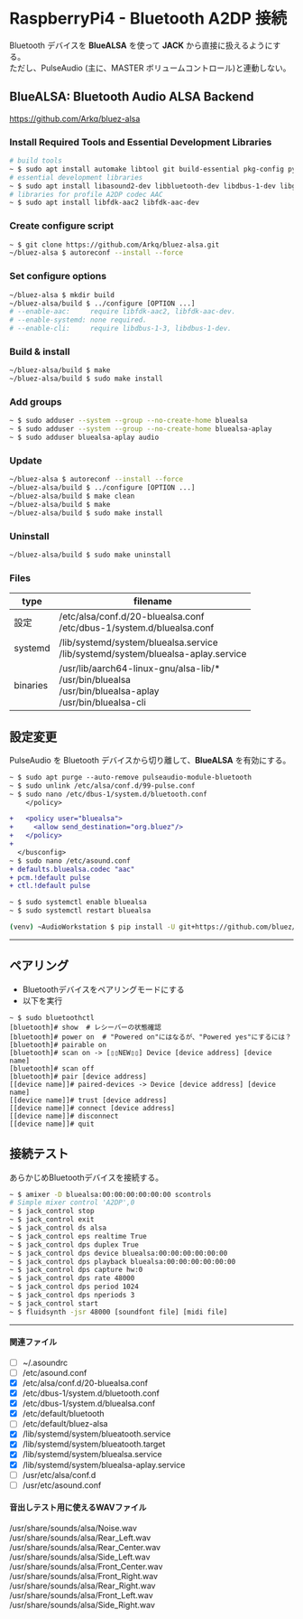 # RaspberryPi4 - Bluetooth A2DP 接続
Bluetooth デバイスを **BlueALSA** を使って **JACK** から直接に扱えるようにする。<br>
ただし、PulseAudio (主に、MASTER ボリュームコントロール)と連動しない。
## BlueALSA: Bluetooth Audio ALSA Backend
https://github.com/Arkq/bluez-alsa
### Install Required Tools and Essential Development Libraries
~~~sh
# build tools
~ $ sudo apt install automake libtool git build-essential pkg-config python3-docutils
# essential development libraries
~ $ sudo apt install libasound2-dev libbluetooth-dev libdbus-1-dev libglib2.0-dev libsbc-dev
# libraries for profile A2DP codec AAC
~ $ sudo apt install libfdk-aac2 libfdk-aac-dev
~~~
### Create configure script
~~~sh
~ $ git clone https://github.com/Arkq/bluez-alsa.git
~/bluez-alsa $ autoreconf --install --force
~~~
### Set configure options
~~~sh
~/bluez-alsa $ mkdir build
~/bluez-alsa/build $ ../configure [OPTION ...]
# --enable-aac:     require libfdk-aac2, libfdk-aac-dev.
# --enable-systemd: none required.
# --enable-cli:     require libdbus-1-3, libdbus-1-dev.
~~~
### Build & install
~~~sh
~/bluez-alsa/build $ make
~/bluez-alsa/build $ sudo make install
~~~
### Add groups
~~~sh
~ $ sudo adduser --system --group --no-create-home bluealsa
~ $ sudo adduser --system --group --no-create-home bluealsa-aplay
~ $ sudo adduser bluealsa-aplay audio
~~~
### Update
~~~sh
~/bluez-alsa $ autoreconf --install --force
~/bluez-alsa/build $ ../configure [OPTION ...]
~/bluez-alsa/build $ make clean
~/bluez-alsa/build $ make
~/bluez-alsa/build $ sudo make install
~~~
### Uninstall
~~~sh
~/bluez-alsa/build $ sudo make uninstall
~~~
### Files
|type|filename|
| --- | --- |
|設定|/etc/alsa/conf.d/20-bluealsa.conf<br>/etc/dbus-1/system.d/bluealsa.conf|
|systemd|/lib/systemd/system/bluealsa.service<br>/lib/systemd/system/bluealsa-aplay.service|
|binaries|/usr/lib/aarch64-linux-gnu/alsa-lib/*<br>/usr/bin/bluealsa<br>/usr/bin/bluealsa-aplay<br>/usr/bin/bluealsa-cli|
## 設定変更
PulseAudio を Bluetooth デバイスから切り離して、**BlueALSA** を有効にする。
~~~diff
~ $ sudo apt purge --auto-remove pulseaudio-module-bluetooth
~ $ sudo unlink /etc/alsa/conf.d/99-pulse.conf
~ $ sudo nano /etc/dbus-1/system.d/bluetooth.conf
    </policy>

+   <policy user="bluealsa">
+     <allow send_destination="org.bluez"/>
+   </policy>
+   
  </busconfig>
~ $ sudo nano /etc/asound.conf
+ defaults.bluealsa.codec "aac"
+ pcm.!default pulse
+ ctl.!default pulse
~~~
~~~sh
~ $ sudo systemctl enable bluealsa
~ $ sudo systemctl restart bluealsa
~~~
~~~sh
(venv) ~AudioWorkstation $ pip install -U git+https://github.com/bluez/pybluez.git
~~~
---
## ペアリング
- Bluetoothデバイスをペアリングモードにする
- 以下を実行
~~~
~ $ sudo bluetoothctl
[bluetooth]# show  # レシーバーの状態確認
[bluetooth]# power on  # "Powered on"にはなるが、"Powered yes"にするには？
[bluetooth]# pairable on
[bluetooth]# scan on -> [▯▯NEW▯▯] Device [device address] [device name]
[bluetooth]# scan off
[bluetooth]# pair [device address]
[[device name]]# paired-devices -> Device [device address] [device name]
[[device name]]# trust [device address]
[[device name]]# connect [device address]
[[device name]]# disconnect
[[device name]]# quit
~~~
## 接続テスト
あらかじめBluetoothデバイスを接続する。
~~~sh
~ $ amixer -D bluealsa:00:00:00:00:00:00 scontrols
# Simple mixer control 'A2DP',0
~ $ jack_control stop
~ $ jack_control exit
~ $ jack_control ds alsa
~ $ jack_control eps realtime True
~ $ jack_control dps duplex True
~ $ jack_control dps device bluealsa:00:00:00:00:00:00
~ $ jack_control dps playback bluealsa:00:00:00:00:00:00
~ $ jack_control dps capture hw:0
~ $ jack_control dps rate 48000
~ $ jack_control dps period 1024
~ $ jack_control dps nperiods 3
~ $ jack_control start
~ $ fluidsynth -jsr 48000 [soundfont file] [midi file]
~~~
---
#### 関連ファイル
- [ ] ~/.asoundrc
- [ ] /etc/asound.conf
- [x] /etc/alsa/conf.d/20-bluealsa.conf
- [x] /etc/dbus-1/system.d/bluetooth.conf
- [x] /etc/dbus-1/system.d/bluealsa.conf
- [x] /etc/default/bluetooth
- [ ] /etc/default/bluez-alsa
- [x] /lib/systemd/system/blueatooth.service
- [x] /lib/systemd/system/blueatooth.target
- [x] /lib/systemd/system/bluealsa.service
- [x] /lib/systemd/system/bluealsa-aplay.service
- [ ] /usr/etc/alsa/conf.d
- [ ] /usr/etc/asound.conf

#### 音出しテスト用に使えるWAVファイル
/usr/share/sounds/alsa/Noise.wav<br>
/usr/share/sounds/alsa/Rear_Left.wav<br>
/usr/share/sounds/alsa/Rear_Center.wav<br>
/usr/share/sounds/alsa/Side_Left.wav<br>
/usr/share/sounds/alsa/Front_Center.wav<br>
/usr/share/sounds/alsa/Front_Right.wav<br>
/usr/share/sounds/alsa/Rear_Right.wav<br>
/usr/share/sounds/alsa/Front_Left.wav<br>
/usr/share/sounds/alsa/Side_Right.wav<br>